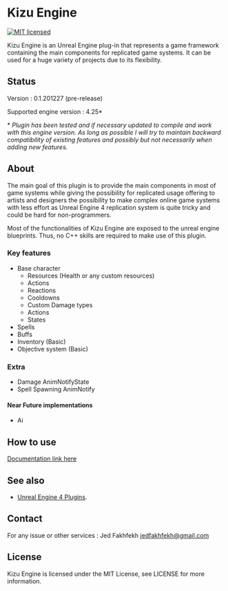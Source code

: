 Kizu Engine
============

[![MIT licensed](https://img.shields.io/badge/license-MIT-blue.svg)](LICENSE)

Kizu Engine is an Unreal Engine plug-in that represents a game framework containing the main components for replicated game systems.
It can be used for a huge variety of projects due to its flexibility.

Status
------

Version : 0.1.201227 (pre-release)

Supported engine version : 4.25*

\* *Plugin has been tested and if necessary updated to compile and work with this engine version. As long as possible I will try to maintain backward compatibility of existing features and possibly but not necessarily when adding new features.*

About
-----

The main goal of this plugin is to provide the main components in most of game systems while giving the possibility for replicated usage offering to artists and designers the possibility to make complex online game systems with less effort as Unreal Engine 4 replication system is quite tricky and could be hard for non-programmers.

Most of the functionalities of Kizu Engine are exposed to the unreal engine blueprints. Thus, no C++ skills are required to make use of this plugin.



### Key features
- Base character
  - Resources (Health or any custom resources)
  - Actions
  - Reactions
  - Cooldowns
  - Custom Damage types
  - Actions
  - States
- Spells
- Buffs
- Inventory (Basic)
- Objective system (Basic)
### Extra
- Damage AnimNotifyState
- Spell Spawning AnimNotify

#### Near Future implementations
- Ai



How to use
-----
[Documentation link here](https://hiro-ke.github.io/UE4-KizuEngine/)


See also
--------

 - [Unreal Engine 4 Plugins](https://docs.unrealengine.com/en-US/Programming/Plugins/index.html).
 
Contact
--------
For any issue or other services :
  Jed Fakhfekh
  jedfakhfekh@gmail.com

License
-------

Kizu Engine is licensed under the MIT License, see LICENSE for more information.
